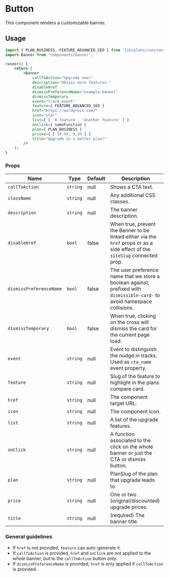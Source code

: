 
Button
===

This component renders a customizable banner.

## Usage

```jsx
import { PLAN_BUSINESS, FEATURE_ADVANCED_SEO } from 'lib/plans/constants';
import Banner from 'components/banner';

render() {
	return (
		<Banner
			callToAction="Upgrade now!"
			description="Obtain more features."
			disableHref
			dismissPreferenceName="example-banner"
			dismissTemporary
			event="track_event"
			feature={ FEATURE_ADVANCED_SEO }
			href="https://wordpress.com/"
			icon="star"
			list={ [ 'A feature', 'Another feature' ] }
			onClick={ someFunction }
			plan={ PLAN_BUSINESS }
			prices={ [ 10.99, 9.99 ] }
			title="Upgrade to a better plan!"
		/>
	);
}
```

### Props


| Name | Type | Default | Description |
| ---- | ---- | ------- | ----------- |
| `callToAction` | `string` | null | Shows a CTA text. |
| `className` | `string` | null | Any additional CSS classes. |
| `description` | `string` | null | The banner description. |
| `disableHref` | `bool` | false | When true, prevent the Banner to be linked either via the `href` props or as a side effect of the `siteSlug` connected prop. |
| `dismissPreferenceName` | `bool` | false | The user preference name that we store a boolean against, prefixed with `dismissible-card-` to avoid namespace collisions. |
| `dismissTemporary` | `bool` | false | When true, clicking on the cross will dismiss the card for the current page load. |
| `event` | `string` | null | Event to distinguish the nudge in tracks. Used as <code>cta_name</code> event property. |
| `feature` | `string` | null | Slug of the feature to highlight in the plans compare card. |
| `href` | `string` | null | The component target URL. |
| `icon` | `string` | null | The component icon. |
| `list` | `string` | null | A list of the upgrade features. |
| `onClick` | `string` | null | A function associated to the click on the whole banner or just the CTA or dismiss button. |
| `plan` | `string` | null | PlanSlug of the plan that upgrade leads to. |
| `price` | `string` | null | One or two (original/discounted) upgrade prices. |
| `title` | `string` | null | (required) The banner title. |

### General guidelines

* If `href` is not provided, `feature` can auto-generate it.
* If `callToAction` is provided, `href` and `onClick` are not applied to the whole banner, but to the `callToAction` button only.
* If `dismissPreferenceName` is provided, `href` is only applied if `callToAction` is provided.


